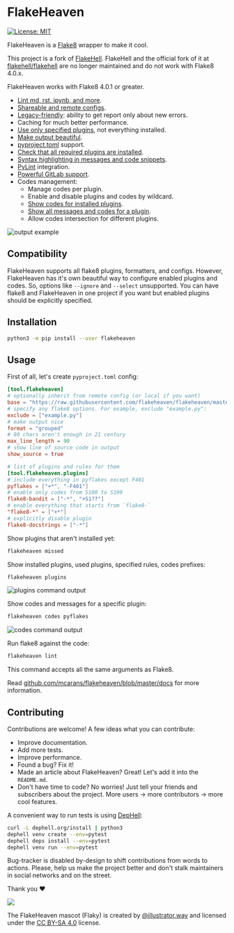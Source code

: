 # FlakeHeaven

[![License: MIT](https://img.shields.io/badge/License-MIT-yellow.svg)](https://opensource.org/licenses/MIT)

FlakeHeaven is a [Flake8](https://gitlab.com/pycqa/flake8) wrapper to make it cool.

This project is a fork of [FlakeHell](https://github.com/life4/flakehell). FlakeHell and the official fork of it at
[flakehell/flakehell](https://github.com/flakehell/flakehell) are no longer maintained and do not work with Flake8 4.0.x.

FlakeHeaven works with Flake8 4.0.1 or greater.

+ [Lint md, rst, ipynb, and more](https://github.com/flakeheaven/flakeheaven/blob/master/docs/parsers.md).
+ [Shareable and remote configs](https://github.com/flakeheaven/flakeheaven/blob/master/docs/config.md#base).
+ [Legacy-friendly](https://github.com/flakeheaven/flakeheaven/blob/master/docs/commands/baseline.md): ability to get report only about new errors.
+ Caching for much better performance.
+ [Use only specified plugins](https://github.com/flakeheaven/flakeheaven/blob/master/docs/config.md#plugins), not everything installed.
+ [Make output beautiful](https://github.com/flakeheaven/flakeheaven/blob/master/docs/formatters.md).
+ [pyproject.toml](https://www.python.org/dev/peps/pep-0518/) support.
+ [Check that all required plugins are installed](https://github.com/flakeheaven/flakeheaven/blob/master/docs/commands/missed.md).
+ [Syntax highlighting in messages and code snippets](https://github.com/flakeheaven/flakeheaven/blob/master/docs/formatters.md#colored-with-source-code).
+ [PyLint](https://github.com/PyCQA/pylint) integration.
+ [Powerful GitLab support](https://github.com/flakeheaven/flakeheaven/blob/master/docs/formatters.md#gitlab).
+ Codes management:
    + Manage codes per plugin.
    + Enable and disable plugins and codes by wildcard.
    + [Show codes for installed plugins](https://github.com/flakeheaven/flakeheaven/blob/master/docs/commands/plugins.md).
    + [Show all messages and codes for a plugin](https://github.com/flakeheaven/flakeheaven/blob/master/docs/commands/codes.md).
    + Allow codes intersection for different plugins.

![output example](./assets/grouped.png)

## Compatibility

FlakeHeaven supports all flake8 plugins, formatters, and configs. However, FlakeHeaven has it's own beautiful way to configure enabled plugins and codes. So, options like `--ignore` and `--select` unsupported. You can have flake8 and FlakeHeaven in one project if you want but enabled plugins should be explicitly specified.

## Installation

```bash
python3 -m pip install --user flakeheaven
```

## Usage

First of all, let's create `pyproject.toml` config:

```toml
[tool.flakeheaven]
# optionally inherit from remote config (or local if you want)
base = "https://raw.githubusercontent.com/flakeheaven/flakeheaven/master/pyproject.toml"
# specify any flake8 options. For example, exclude "example.py":
exclude = ["example.py"]
# make output nice
format = "grouped"
# 80 chars aren't enough in 21 century
max_line_length = 90
# show line of source code in output
show_source = true

# list of plugins and rules for them
[tool.flakeheaven.plugins]
# include everything in pyflakes except F401
pyflakes = ["+*", "-F401"]
# enable only codes from S100 to S199
flake8-bandit = ["-*", "+S1??"]
# enable everything that starts from `flake8-`
"flake8-*" = ["+*"]
# explicitly disable plugin
flake8-docstrings = ["-*"]
```

Show plugins that aren't installed yet:

```bash
flakeheaven missed
```

Show installed plugins, used plugins, specified rules, codes prefixes:

```bash
flakeheaven plugins
```

![plugins command output](./assets/plugins.png)

Show codes and messages for a specific plugin:

```bash
flakeheaven codes pyflakes
```

![codes command output](./assets/codes.png)

Run flake8 against the code:

```bash
flakeheaven lint
```

This command accepts all the same arguments as Flake8.

Read [github.com/mcarans/flakeheaven/blob/master/docs](https://github.com/flakeheaven/flakeheaven/blob/master/docs/) for more information.

## Contributing

Contributions are welcome! A few ideas what you can contribute:

+ Improve documentation.
+ Add more tests.
+ Improve performance.
+ Found a bug? Fix it!
+ Made an article about FlakeHeaven? Great! Let's add it into the `README.md`.
+ Don't have time to code? No worries! Just tell your friends and subscribers about the project. More users -> more contributors -> more cool features.

A convenient way to run tests is using [DepHell](https://github.com/dephell/dephell):

```bash
curl -L dephell.org/install | python3
dephell venv create --env=pytest
dephell deps install --env=pytest
dephell venv run --env=pytest
```

Bug-tracker is disabled by-design to shift contributions from words to actions. Please, help us make the project better and don't stalk maintainers in social networks and on the street.

Thank you :heart:

![](./assets/flaky.png)

The FlakeHeaven mascot (Flaky) is created by [@illustrator.way](https://www.instagram.com/illustrator.way/) and licensed under the [CC BY-SA 4.0](https://creativecommons.org/licenses/by-sa/4.0/) license.
